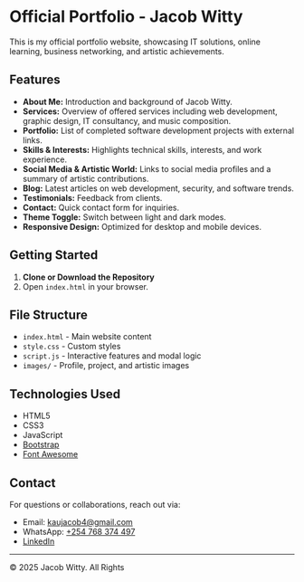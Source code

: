 # Official Portfolio - Jacob Witty

This is my official portfolio website, showcasing IT solutions, online learning, business networking, and artistic achievements.

## Features

- **About Me:** Introduction and background of Jacob Witty.
- **Services:** Overview of offered services including web development, graphic design, IT consultancy, and music composition.
- **Portfolio:** List of completed software development projects with external links.
- **Skills & Interests:** Highlights technical skills, interests, and work experience.
- **Social Media & Artistic World:** Links to social media profiles and a summary of artistic contributions.
- **Blog:** Latest articles on web development, security, and software trends.
- **Testimonials:** Feedback from clients.
- **Contact:** Quick contact form for inquiries.
- **Theme Toggle:** Switch between light and dark modes.
- **Responsive Design:** Optimized for desktop and mobile devices.

## Getting Started

1. **Clone or Download the Repository**
2. Open `index.html` in your browser.

## File Structure

- `index.html` - Main website content
- `style.css` - Custom styles
- `script.js` - Interactive features and modal logic
- `images/` - Profile, project, and artistic images

## Technologies Used

- HTML5
- CSS3
- JavaScript
- [Bootstrap](https://getbootstrap.com/)
- [Font Awesome](https://fontawesome.com/)

## Contact

For questions or collaborations, reach out via:
- Email: [kaujacob4@gmail.com](mailto:kaujacob4@gmail.com)
- WhatsApp: [+254 768 374 497](https://wa.me/+254768374497)
- [LinkedIn](https://www.linkedin.com/in/jacob-mwambwa-8b7296362/)

---

© 2025 Jacob Witty. All Rights
